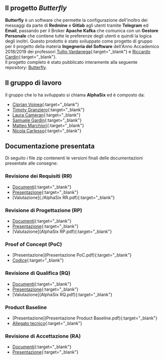 ## Il progetto _Butterfly_
**Butterfly** è un software che permette la configurazione dell'inoltro dei messaggi da parte di **Redmine** e **Gitlab** agli utenti tramite **Telegram** ed **Email**, passando per il Broker **Apache Kafka** che comunica con un **Gestore Personale** che contiene tutte le preferenze degli utenti e quindi la logica degli inoltri. Questo prodotto è stato sviluppato come progetto di gruppo per il progetto della materia **Ingegneria del Software** dell'Anno Accademico 2018/2019 dei professori [Tullio Vardanega](https://www.math.unipd.it/~tullio/){:target="_blank"} e [Riccardo Cardin](https://www.math.unipd.it/~rcardin/){:target="_blank"}.<br/>
Il progetto completo è stato pubblicato interamente alla seguente repository: [Butterfly](https://github.com/alphasixteam/Butterfly).

## Il gruppo di lavoro
Il gruppo che lo ha sviluppato si chiama **AlphaSix** ed è composto da:
- [Ciprian Voinea](https://www.linkedin.com/in/cvoinea/){:target="_blank"}
- [Timoty Granziero](){:target="_blank"}
- [Laura Cameran](https://www.linkedin.com/in/laura-cameran){:target="_blank"}
- [Samuele Gardin](www.linkedin.com/in/samuele-gardin){:target="_blank"}
- [Matteo Marchiori](www.linkedin.com/in/matteo-marchiori-882143bb){:target="_blank"}
- [Nicola Carlesso](mailto:nicolacarlesso@outlook.it){:target="_blank"}

## Documentazione presentata
Di seguito i file zip contenenti le versioni finali delle documentazioni presentate alle consegne:
### Revisione dei Requisiti (RR)
- [Documenti](RR_AlphaSix.zip){:target="_blank"}
- [Presentazione](https://prezi.com/kqwqsjv63dpt/){:target="_blank"}
- [Valutazione](./AlphaSix RR.pdf){:target="_blank"}
### Revisione di Progettazione (RP)
- [Documenti](RP_AlphaSix.zip){:target="_blank"}
- [Presentazione](https://prezi.com/ilt09p0gv9f7/){:target="_blank"}
- [Valutazione](AlphaSix RP.pdf){:target="_blank"}
### Proof of Concept (PoC)
- [Presentazione](Presentazione PoC.pdf){:target="_blank"}
- [Codice](https://github.com/alphasixteam/Butterfly-PoC){:target="_blank"}
### Revisione di Qualifica (RQ)
- [Documenti](RQ_AlphaSix.zip){:target="_blank"}
- [Presentazione](https://prezi.com/yc50-tnk2qq2/){:target="_blank"}
- [Valutazione](AlphaSix RQ.pdf){:target="_blank"}
### Product Baseline
- [Presentazione](Presentazione Product Baseline.pdf){:target="_blank"}
- [Allegato tecnico](allegato_tecnico.zip){:target="_blank"}
### Revisione di Accettazione (RA)
- [Documenti](RA_AlphaSix.zip){:target="_blank"}
- [Presentazione](https://prezi.com/5w1ag-i3wypt/){:target="_blank"}
